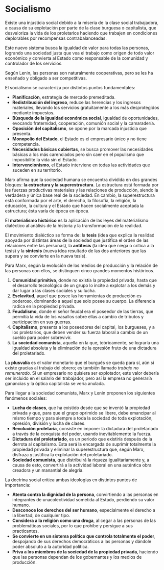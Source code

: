 # Socialismo

Existe una injusticia social debido a la miseria de la clase social trabajadora, a causa de su
explotación por parte de la clase burguesa o capitalista, que desvaloriza la vida de los proletarios haciendo que trabajen en condiciones deplorables por recompensas contrabalanceadas. 

Este nuevo sistema busca la igualdad de valor para todas las personas, logrando una sociedad justa que vea el trabajo como origen de todo valor económico y convierta al Estado como responsable de la comunidad y controlador de los servicios.

Según Lenin, las personas son naturalmente cooperativas, pero se les ha enseñado y obligado a ser competitivas.

El socialismo se caracteriza por distintos puntos fundamentales:

- **Planificación**, estrategia de mercado premeditada.
- **Redistribución del ingreso**, reduce las herencias y los ingresos materiales, llevando los
servicios gratuitamente a los más desprotegidos mediante impuestos.
- **Búsqueda de la igualdad económica social**, igualdad de oportunidades, evocando fraternidad, cooperación, comunión social y la camaradería.
- **Oposición del capitalismo**, se opone por la marcada injusticia que presenta.
- **Monopolio del Estado**, el Estado es el empresario único y no tiene competencia.
- **Necesidades básicas cubiertas**, se busca promover las necesidades básicas a los más carenciados pero sin caer en el populismo que imposibilite la vida sin el Estado.
- **Intervencionismo**, el Estado interviene en todas las actividades que suceden en su territorio.

Marx afirma que la sociedad humana se encuentra dividida en dos grandes bloques: **la estructura y la superestructura**. La estructura está formada por las fuerzas productivas materiales y las relaciones de producción, siendo la verdadera y única base real de la sociedad. En cambio, la superestructura está conformada por el arte, el derecho, la filosofía, la religión, la educación, la
cultura y el Estado que hacen socialmente aceptada la estructura; ésta varía de época en época.

El **materialismo histórico** es la aplicación de las leyes del materialismo dialéctico al análisis de la historia y la transformación de la realidad.

El movimiento dialéctico se forma de: la **tesis** (idea que explica la realidad apoyada por distintas áreas de la sociedad que justifica el orden de las relaciones entre las personas), la **antítesis** (la idea que niega o critica a la tesis) y la **síntesis** (nueva idea resultado de las dos anteriores que las supera y se convierte en la nueva tesis).

Para Marx, según la evolución de los medios de producción y la relación de las personas con ellos, se distinguen cinco grandes momentos históricos.

1. **Comunidad primitiva**, donde no existía la propiedad privada, hasta que el desarrollo tecnológico de un grupo lo incite a explotar a los demás y dar lugar a las clases sociales y su lucha.
2. **Esclavitud**, aquel que posee las herramientas de producción es poderoso, dominando a aquel que solo posee su cuerpo. La diferencia radica en la propiedad privada.
3. **Feudalismo**, donde el señor feudal era el poseedor de las tierras, que permitía la vida de los vasallos sobre ellas a cambio de tributos y participación en sus guerras.
4. **Capitalismo**, presenta a los poseedores del capital, los burgueses, y a los proletarios, que deben vender su fuerza laboral a cambio de un sueldo para poder sobrevivir.
5. **La sociedad comunista**, aquella en la que, teóricamente, se lograría una igualdad absoluta y la eliminación de la opresión fruto de una dictadura del proletariado.

La **plusvalía** es el valor monetario que el burgués se queda para sí, aún si existe gracias al trabajo del obrero; es también llamado *trabajo no remunerado*. Si un empresario no quisiera ser explotador, este valor debería ser incluido en el salario del trabajador, pero así la empresa no generaría ganancias y la óptica capitalista se vería anulada.

Para llegar a la sociedad comunista, Marx y Lenin proponen los siguientes fenómenos sociales:
- **Lucha de clases**, que ha existido desde que se inventó la propiedad privada y que, para que el grupo oprimido se libere, debe emancipar al mismo tiempo y para siempre a toda la
sociedad de toda explotación, opresión, división y lucha de clases.
- **Revolución proletaria**, consiste en imponer la dictadura del proletariado a través de la conquista del poder, usando inevitablemente la fuerza.
- **Dictadura del proletariado**, es un periodo que existiría después de la derrota al capitalismo. Esta será la encargada de suprimir totalmente la propiedad privada y eliminar la superestructura que, según Marx, disfraza y justifica la explotación del proletariado.
- **Sociedad comunista**, que distribuirá la riqueza igualitariamente y, a causa de esto, convertirá a la actividad laboral en una auténtica obra creadora y un manantial de alegría.

La doctrina social critica ambas ideologías en distintos puntos de importancia:
- **Atenta contra la dignidad de la persona**, convirtiendo a las personas en integrantes de unacolectividad sometida al Estado, perdiendo su valor humano.
- **Desconoce los derechos del ser humano**, especialmente el derecho a la libertad, de cualquier tipo.
- **Considera a la religión como una droga**, al cegar a las personas de las problemáticas sociales, por lo que prohíbe y persigue a sus practicantes.
- **Se convierte en un sistema político que controla totalmente el poder**, despojando de sus derechos democráticos a las personas y dándole poder absoluto a la autoridad política.
- **Priva a los miembros de la sociedad de la propiedad privada**, haciendo que las personas dependan de los gobernantes y los medios de producción.